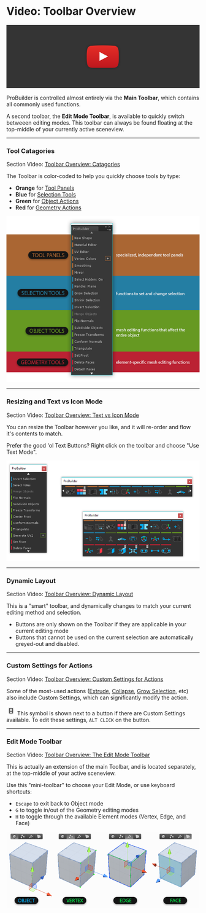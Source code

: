 # Video: Toolbar Overview

[![ProBuilder Toolbar Video](../images/VideoLink_YouTube_768.png)](@todo)

ProBuilder is controlled almost entirely via the **Main Toolbar**, which contains all commonly used functions.

A second toolbar, the **Edit Mode Toolbar**, is available to quickly switch betweeen editing modes. This toolbar can always be found floating at the top-middle of your currently active sceneview.

---

### Tool Catagories

<div class="info-box warning">
Section Video: <a href="@todo">Toolbar Overview: Catagories</a>
</div> 

The Toolbar is color-coded to help you quickly choose tools by type:

* **Orange** for [Tool Panels](@todo)
* **Blue** for [Selection Tools](@todo)
* **Green** for [Object Actions](@todo)
* **Red** for [Geometry Actions](@todo)

![Toolbar Categories Example](../images/ExampleImage_Toolbar_ColorCategories.png "Toolbar Categories Example")

---

### Resizing and Text vs Icon Mode

<div class="info-box warning">
Section Video: <a href="@todo">Toolbar Overview: Text vs Icon Mode</a>
</div> 

You can resize the Toolbar however you like, and it will re-order and flow it's contents to match.

Prefer the good 'ol Text Buttons? Right click on the toolbar and choose "Use Text Mode".

![Toolbar Resizing Example](../images/Toolbar_ResizingExample.png "Toolbar Resizing Example")

---

### Dynamic Layout

<div class="info-box warning">
Section Video: <a href="@todo">Toolbar Overview: Dynamic Layout</a>
</div> 

This is a "smart" toolbar, and dynamically changes to match your current editing method and selection. 

* Buttons are only shown on the Toolbar if they are applicable in your current editing mode
* Buttons that cannot be used on the current selection are automatically greyed-out and disabled.

---

### Custom Settings for Actions

<div class="info-box warning">
Section Video: <a href="@todo">Toolbar Overview: Custom Settings for Actions</a>
</div> 

Some of the most-used actions ([Extrude](@todo), [Collapse](@todo), [Grow Selection](@todo), etc) also include Custom Settings, which can significantly modify the action.

![Options Icon](../images/icons/options.png) This symbol is shown next to a button if there are Custom Settings available. To edit these settings, `ALT CLICK` on the button.

---

### Edit Mode Toolbar

<div class="info-box warning">
Section Video: <a href="@todo">Toolbar Overview: The Edit Mode Toolbar</a>
</div> 

This is actually an extension of the main Toolbar, and is located separately, at the top-middle of your active sceneview.

Use this "mini-toolbar" to choose your Edit Mode, or use keyboard shortcuts: 

* `Escape` to exit back to Object mode
* `G` to toggle in/out of the Geometry editing modes
* `H` to toggle through the available Element modes (Vertex, Edge, and Face)

![Editing Modes Example](../images/ExampleImage_ObjectAndElementEditingModes.png "Editing Modes Example")






